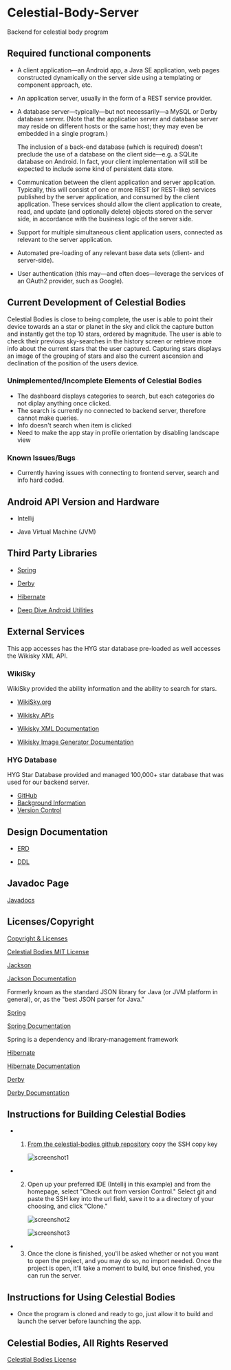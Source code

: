 # Celestial-Body-Server
Backend for celestial body program



## Required functional components

* A client application&mdash;an Android app, a Java SE application, web pages constructed dynamically on the server side using a templating or component approach, etc.

* An application server, usually in the form of a REST service provider.

* A database server&mdash;typically&mdash;but not necessarily&mdash;a MySQL or Derby database server. (Note that the application server and database server may reside on different hosts or the same host; they may even be embedded in a single program.)

    The inclusion of a back-end database (which is required) doesn't preclude the use of a database on the client side&mdash;e.g. a SQLite database on Android. In fact, your client implementation will still be expected to include some kind of persistent data store.

* Communication between the client application and server application. Typically, this will consist of one or more REST (or REST-like) services published by the server application, and consumed by the client application. These services should allow the client application to create, read, and update (and optionally delete) objects stored on the server side, in accordance with the business logic of the server side.

* Support for multiple simultaneous client application users, connected as relevant to the server application.

* Automated pre-loading of any relevant base data sets (client- and server-side).

* User authentication (this may&mdash;and often does&mdash;leverage the services of an OAuth2 provider, such as Google).

## Current Development of Celestial Bodies

Celestial Bodies is close to being complete, the user is able to point their device towards an a star or planet in the sky and click the capture button and instantly get the top 10 stars, ordered by magnitude. The user is able to check their previous sky-searches in the history screen or retrieve more info about the current stars that the user captured. Capturing stars displays an image of the grouping of stars and also the current ascension and declination of the position of the users device.

### Unimplemented/Incomplete Elements of Celestial Bodies

+ The dashboard displays categories to search, but each categories do not diplay anything once clicked.
+ The search is currently no connected to backend server, therefore cannot make queries.
+ Info doesn't search when item is clicked
+ Need to make the app stay in profile orientation by disabling landscape view

### Known Issues/Bugs

+ Currently having issues with connecting to frontend server, search and info hard coded.

## Android API Version and Hardware

+ Intellij

+ Java Virtual Machine (JVM)

## Third Party Libraries
  
+ [Spring](https://spring.io/)

+ [Derby](https://db.apache.org/derby/)

+ [Hibernate](http://hibernate.org/)

+ [Deep Dive Android Utilities](https://github.com/deep-dive-coding-java/android-utilities/blob/master/README.md)



## External Services
This app accesses has the HYG star database pre-loaded as well accesses the Wikisky XML API.

### WikiSky

WikiSky provided the ability information and the ability to search for stars.
+ [WikiSky.org](http://www.wikisky.org/)

+ [Wikisky APIs](http://www.wikisky.org/)

+ [Wikisky XML Documentation](http://server7.wikisky.org/XML_API_V1.0.html)

+ [Wikisky Image Generator Documentation](http://server7.wikisky.org/ImageGenerator_1.0.html)

### HYG Database

HYG Star Database provided and managed 100,000+ star database that was used for our backend server.

+ [GitHub](https://github.com/astronexus/HYG-Database/blob/master/README.md)
+ [Background Information](http://www.astronexus.com/hyg)
+ [Version Control](http://www.astronexus.com/endeavour)

## Design Documentation

+ [ERD](docs/ERD_backend.pdf)

+ [DDL](docs/ddl.md)

## Javadoc Page

[Javadocs](docs/api)

## Licenses/Copyright
[Copyright & Licenses](https://github.com/celestial-bodies/celestial-bodies-client/blob/master/docs/Copyright_&_Licenses.md)

[Celestial Bodies MIT License](docs/LICENSE.md)

[Jackson](https://github.com/FasterXML/jackson-core/blob/master/src/main/resources/META-INF/LICENSE)

[Jackson Documentation](https://github.com/FasterXML/jackson-docs)

Formerly known as the standard JSON library for Java (or JVM platform in general), or, as the "best JSON parser for Java."

[Spring](https://github.com/spring-projects/spring-boot/blob/master/LICENSE.txt)

[Spring Documentation](https://spring.io/docs)

Spring is a dependency and library-management framework

[Hibernate](https://hibernate.org/community/license/)

[Hibernate Documentation](https://hibernate.org/orm/documentation/5.4/)

[Derby](http://db.apache.org/derby/license.html)

[Derby Documentation](https://db.apache.org/derby/manuals/)

## Instructions for Building Celestial Bodies

+ 1. [From the celestial-bodies github repository](https://github.com/celestial-bodies/Celestial-Body-Server)
        copy the SSH copy key
        
       ![screenshot1](https://user-images.githubusercontent.com/46542189/55815440-98264e00-5aad-11e9-9e26-ba008e776128.png)
        
+ 2. Open up your preferred IDE (Intellij in this example) and from the homepage, select "Check out from version Control."
        Select git and paste the SSH key into the url field, save it to a a directory of your choosing, and click "Clone."
        
        ![screenshot2](https://user-images.githubusercontent.com/46542189/55815521-bbe99400-5aad-11e9-903f-cb1f883a0b8d.png)
        
        ![screenshot3](https://user-images.githubusercontent.com/46542189/55815907-682b7a80-5aae-11e9-8d00-6eb324913b9d.png)
         
+ 3. Once the clone is finished, you'll be asked whether or not you want to open the project, and you may do so, no import needed.
       Once the project is open, it'll take a moment to build, but once finished, you can run the server.


## Instructions for Using Celestial Bodies

+ Once the program is cloned and ready to go, just allow it to build and launch the server before launching the app.

## Celestial Bodies, All Rights Reserved

[Celestial Bodies License](LICENSE)

